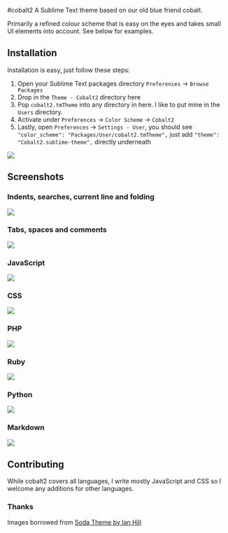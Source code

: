 #cobalt2
A Sublime Text theme based on our old blue friend cobalt.

Primarily a refined colour scheme that is easy on the eyes and takes small UI elements into account. See below for examples.

## Installation
Installation is easy, just follow these steps:
1. Open your Sublime Text packages directory `Preferences` → `Browse Packages`
2. Drop in the `Theme - Cobalt2` directory here
3. Pop `cobalt2.tmTheme` into any directory in here. I like to put mine in the `Users` directory.
4. Activate under `Preferences` → `Color Scheme` → `Cobalt2`
5. Lastly, open `Preferences` → `Settings - User`, you should see ` "color_scheme": "Packages/User/cobalt2.tmTheme",` just add `"theme": "Cobalt2.sublime-theme",` directly underneath

![](http://wes.io/LwV7/content)

## Screenshots


### Indents, searches, current line and folding
![](http://wes.io/LwXu/content)

### Tabs, spaces and comments
![](http://wes.io/LwvE/content)

### JavaScript
![](http://wes.io/Lwc6/content)

### CSS
![](http://wes.io/LwkX/content)

### PHP
![](http://wes.io/LwWI/content)

### Ruby
![](http://wes.io/Lx1i/content)

### Python
![](http://wes.io/Lwt2/content)

### Markdown
![](http://wes.io/Lwuv/content)

## Contributing
While cobalt2 covers all languages, I write mostly JavaScript and CSS so I welcome any additions for other languages.

### Thanks
Images borrowed from [Soda Theme by Ian Hill](https://github.com/buymeasoda/soda-theme/)